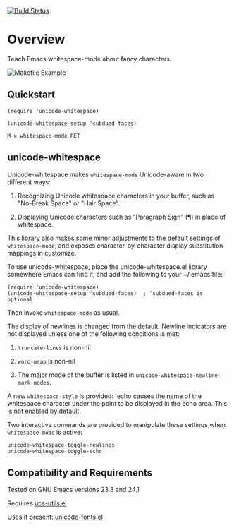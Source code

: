 [![Build Status](https://secure.travis-ci.org/rolandwalker/unicode-whitespace.png)](http://travis-ci.org/rolandwalker/unicode-whitespace)

Overview
========
Teach Emacs whitespace-mode about fancy characters.

![Makefile Example](https://raw.github.com/rolandwalker/unicode-whitespace/master/makefile_example.png)

Quickstart
----------

	(require 'unicode-whitespace)

	(unicode-whitespace-setup 'subdued-faces)

	M-x whitespace-mode RET

unicode-whitespace
------------------

Unicode-whitespace makes `whitespace-mode` Unicode-aware in two
different ways:

1. Recognizing Unicode whitespace characters in your buffer,
   such as "No-Break Space" or "Hair Space".

2. Displaying Unicode characters such as "Paragraph Sign"
   (&#xb6;) in place of whitespace.

This library also makes some minor adjustments to the default
settings of `whitespace-mode`, and exposes character-by-character
display substitution mappings in customize.

To use unicode-whitespace, place the unicode-whitespace.el library
somewhere Emacs can find it, and add the following to your ~/.emacs
file:

	(require 'unicode-whitespace)
	(unicode-whitespace-setup 'subdued-faces)  ; 'subdued-faces is optional

Then invoke `whitespace-mode` as usual.

The display of newlines is changed from the default.  Newline
indicators are not displayed unless one of the following
conditions is met:

1. `truncate-lines` is non-nil

2. `word-wrap` is non-nil

3. The major mode of the buffer is listed in `unicode-whitespace-newline-mark-modes`.

A new `whitespace-style` is provided: 'echo causes the name of the
whitespace character under the point to be displayed in the echo
area.  This is not enabled by default.

Two interactive commands are provided to manipulate these settings
when `whitespace-mode` is active:

	unicode-whitespace-toggle-newlines
	unicode-whitespace-toggle-echo

Compatibility and Requirements
------------------------------

Tested on GNU Emacs versions 23.3 and 24.1

Requires [ucs-utils.el](http://github.com/rolandwalker/ucs-utils)

Uses if present: [unicode-fonts.el](http://github.com/rolandwalker/unicode-fonts)
